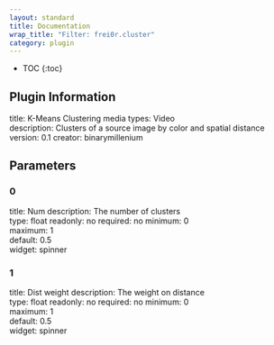 ```yaml
---
layout: standard
title: Documentation
wrap_title: "Filter: frei0r.cluster"
category: plugin
---
```

* TOC
{:toc}

## Plugin Information

title: K-Means Clustering
media types:
Video  
description: Clusters of a source image by color and spatial distance
version: 0.1
creator: binarymillenium

## Parameters

### 0

title: Num  description:
The number of clusters  
type: float
readonly: no
required: no
minimum: 0  
maximum: 1  
default: 0.5  
widget: spinner  

### 1

title: Dist weight  description:
The weight on distance  
type: float
readonly: no
required: no
minimum: 0  
maximum: 1  
default: 0.5  
widget: spinner  

